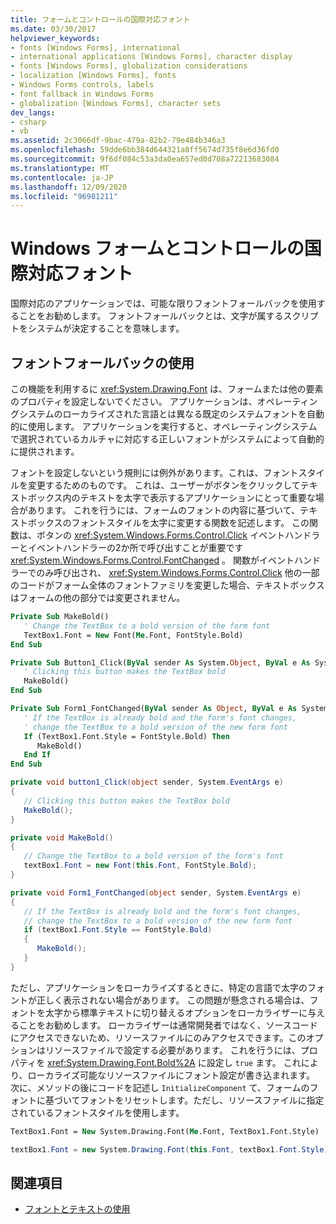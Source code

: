 ```yaml
---
title: フォームとコントロールの国際対応フォント
ms.date: 03/30/2017
helpviewer_keywords:
- fonts [Windows Forms], international
- international applications [Windows Forms], character display
- fonts [Windows Forms], globalization considerations
- localization [Windows Forms], fonts
- Windows Forms controls, labels
- font fallback in Windows Forms
- globalization [Windows Forms], character sets
dev_langs:
- csharp
- vb
ms.assetid: 2c3066df-9bac-479a-82b2-79e484b346a3
ms.openlocfilehash: 59dde6bb384d644321a8ff5674d735f8e6d36fd0
ms.sourcegitcommit: 9f6df084c53a3da0ea657ed0d708a72213683084
ms.translationtype: MT
ms.contentlocale: ja-JP
ms.lasthandoff: 12/09/2020
ms.locfileid: "96981211"
---
```

# <a name="international-fonts-in-windows-forms-and-controls"></a>Windows フォームとコントロールの国際対応フォント

国際対応のアプリケーションでは、可能な限りフォントフォールバックを使用することをお勧めします。 フォントフォールバックとは、文字が属するスクリプトをシステムが決定することを意味します。

## <a name="using-font-fallback"></a>フォントフォールバックの使用

この機能を利用するに <xref:System.Drawing.Font> は、フォームまたは他の要素のプロパティを設定しないでください。 アプリケーションは、オペレーティングシステムのローカライズされた言語とは異なる既定のシステムフォントを自動的に使用します。 アプリケーションを実行すると、オペレーティングシステムで選択されているカルチャに対応する正しいフォントがシステムによって自動的に提供されます。

フォントを設定しないという規則には例外があります。これは、フォントスタイルを変更するためのものです。 これは、ユーザーがボタンをクリックしてテキストボックス内のテキストを太字で表示するアプリケーションにとって重要な場合があります。 これを行うには、フォームのフォントの内容に基づいて、テキストボックスのフォントスタイルを太字に変更する関数を記述します。 この関数は、ボタンの <xref:System.Windows.Forms.Control.Click> イベントハンドラーとイベントハンドラーの2か所で呼び出すことが重要です <xref:System.Windows.Forms.Control.FontChanged> 。 関数がイベントハンドラーでのみ呼び出され、 <xref:System.Windows.Forms.Control.Click> 他の一部のコードがフォーム全体のフォントファミリを変更した場合、テキストボックスはフォームの他の部分では変更されません。

```vb
Private Sub MakeBold()
   ' Change the TextBox to a bold version of the form font
   TextBox1.Font = New Font(Me.Font, FontStyle.Bold)
End Sub

Private Sub Button1_Click(ByVal sender As System.Object, ByVal e As System.EventArgs) Handles Button1.Click
   ' Clicking this button makes the TextBox bold
   MakeBold()
End Sub

Private Sub Form1_FontChanged(ByVal sender As Object, ByVal e As System.EventArgs) Handles MyBase.FontChanged
   ' If the TextBox is already bold and the form's font changes,
   ' change the TextBox to a bold version of the new form font
   If (TextBox1.Font.Style = FontStyle.Bold) Then
      MakeBold()
   End If
End Sub
```

```csharp
private void button1_Click(object sender, System.EventArgs e)
{
   // Clicking this button makes the TextBox bold
   MakeBold();
}

private void MakeBold()
{
   // Change the TextBox to a bold version of the form's font
   textBox1.Font = new Font(this.Font, FontStyle.Bold);
}

private void Form1_FontChanged(object sender, System.EventArgs e)
{
   // If the TextBox is already bold and the form's font changes,
   // change the TextBox to a bold version of the new form font
   if (textBox1.Font.Style == FontStyle.Bold)
   {
      MakeBold();
   }
}
```

ただし、アプリケーションをローカライズするときに、特定の言語で太字のフォントが正しく表示されない場合があります。 この問題が懸念される場合は、フォントを太字から標準テキストに切り替えるオプションをローカライザーに与えることをお勧めします。 ローカライザーは通常開発者ではなく、ソースコードにアクセスできないため、リソースファイルにのみアクセスできます。このオプションはリソースファイルで設定する必要があります。 これを行うには、プロパティを <xref:System.Drawing.Font.Bold%2A> に設定し `true` ます。 これにより、ローカライズ可能なリソースファイルにフォント設定が書き込まれます。 次に、メソッドの後にコードを記述し `InitializeComponent` て、フォームのフォントに基づいてフォントをリセットします。ただし、リソースファイルに指定されているフォントスタイルを使用します。

```vb
TextBox1.Font = New System.Drawing.Font(Me.Font, TextBox1.Font.Style)
```

```csharp
textBox1.Font = new System.Drawing.Font(this.Font, textBox1.Font.Style);
```
  
## <a name="see-also"></a>関連項目

- [フォントとテキストの使用](using-fonts-and-text.md)
